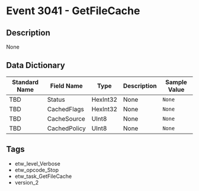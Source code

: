 # Event 3041 - GetFileCache

## Description
None

## Data Dictionary
|Standard Name|Field Name|Type|Description|Sample Value|
|---|---|---|---|---|
|TBD|Status|HexInt32|None|`None`|
|TBD|CachedFlags|HexInt32|None|`None`|
|TBD|CacheSource|UInt8|None|`None`|
|TBD|CachedPolicy|UInt8|None|`None`|

## Tags
* etw_level_Verbose
* etw_opcode_Stop
* etw_task_GetFileCache
* version_2